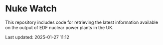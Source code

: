 # Nuke Watch

This repository includes code for retrieving the latest information available on the output of EDF nuclear power plants in the UK.

Last updated: 2025-01-27 11:12